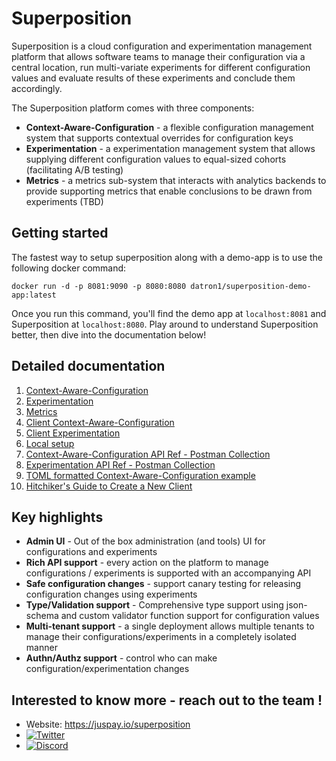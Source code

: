 # Superposition
Superposition is a cloud configuration and experimentation management platform that allows software teams to manage their configuration via a central location, run multi-variate experiments for different configuration values and evaluate results of these experiments and conclude them accordingly.

The Superposition platform comes with three components:

* **Context-Aware-Configuration** - a flexible configuration management system that supports contextual overrides for configuration keys
* **Experimentation** - a experimentation management system that allows supplying different configuration values to equal-sized cohorts (facilitating A/B testing)
* **Metrics** - a metrics sub-system that interacts with analytics backends to provide supporting metrics that enable conclusions to be drawn from experiments (TBD)

## Getting started

The fastest way to setup superposition along with a demo-app is to use the following docker command:

```
docker run -d -p 8081:9090 -p 8080:8080 datron1/superposition-demo-app:latest
```

Once you run this command, you'll find the demo app at `localhost:8081` and Superposition at `localhost:8080`. Play around to understand Superposition better, then dive into the documentation below!

## Detailed documentation
1. [Context-Aware-Configuration](docs/context-aware-config.md)
2. [Experimentation](docs/experimentation.md)
3. [Metrics](docs/metrics.md)
4. [Client Context-Aware-Configuration](docs/client-context-aware-configuration.md)
4. [Client Experimentation](docs/client-experimentation.md)
5. [Local setup](docs/setup.md)
6. [Context-Aware-Configuration API Ref - Postman Collection](postman/cac.postman_collection.json)
7. [Experimentation API Ref - Postman Collection](postman/experimentation-platform.postman_collection.json)
8. [TOML formatted Context-Aware-Configuration example](docs/cac-toml.md)
9. [Hitchiker's Guide to Create a New Client](docs/creating-client.md)

## Key highlights
* **Admin UI** - Out of the box administration (and tools) UI for configurations and experiments
* **Rich API support** - every action on the platform to manage configurations / experiments is supported with an accompanying API
* **Safe configuration changes** - support canary testing for releasing configuration changes using experiments
* **Type/Validation support** - Comprehensive type support using json-schema and custom validator function support for configuration values
* **Multi-tenant support** - a single deployment allows multiple tenants to manage their configurations/experiments in a completely isolated manner
* **Authn/Authz support** - control who can make configuration/experimentation changes

## Interested to know more - reach out to the team !
* Website: https://juspay.io/superposition
* [![Twitter](https://img.shields.io/badge/X-000000?style=for-the-badge&logo=x&logoColor=white)](https://x.com/superpositionjp)
* [![Discord](https://img.shields.io/badge/Discord-5865F2?style=for-the-badge&logo=discord&logoColor=white)](https://discord.gg/sBgYYUQU)

